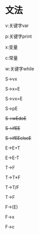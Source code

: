 # 文法

v:关键字var

p:关键字print

x:变量

c:常量

w:关键字while

S->vx

S->x=E

S->vx=E

S->pE

~~S->wEdoE~~

~~S->ifEE~~

~~S->ifEEelseE~~

E->E+T

E->E-T

T->F

T->T*F

T->T/F

T->F

F->(E)

F->x

F->c